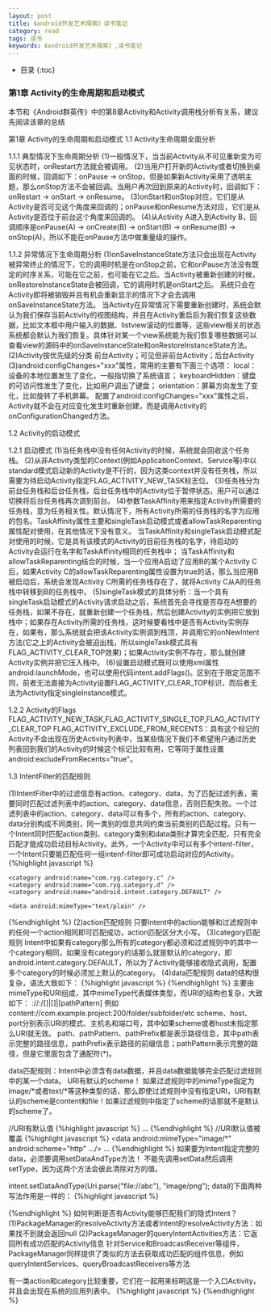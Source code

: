 ```yaml
---
layout: post
title: 《android开发艺术探索》读书笔记
category: read
tags: 读书
keywords: 《android开发艺术探索》,读书笔记
---
```



* 目录
{:toc}

### 第1章 Activity的生命周期和启动模式

本节和《Android群英传》中的第8章Activity和Activity调用栈分析有关系，建议先阅读该章的总结

第1章 Activity的生命周期和启动模式
1.1 Activity生命周期全面分析

1.1.1 典型情况下生命周期分析
(1)一般情况下，当当前Activity从不可见重新变为可见状态时，onRestart方法就会被调用。
(2)当用户打开新的Activity或者切换到桌面的时候，回调如下：onPause -> onStop，但是如果新Activity采用了透明主题，那么onStop方法不会被回调。当用户再次回到原来的Activity时，回调如下：onRestart -> onStart -> onResume。
(3)onStart和onStop对应，它们是从Activity是否可见这个角度来回调的；onPause和onResume方法对应，它们是从Activity是否位于前台这个角度来回调的。
(4)从Activity A进入到Activity B，回调顺序是onPause(A) -> onCreate(B) -> onStart(B) -> onResume(B) -> onStop(A)，所以不能在onPause方法中做重量级的操作。

1.1.2 异常情况下生命周期分析
(1)onSaveInstanceState方法只会出现在Activity被异常终止的情况下，它的调用时机是在onStop之前，它和onPause方法没有既定的时序关系，可能在它之前，也可能在它之后。当Activity被重新创建的时候，onRestoreInstanceState会被回调，它的调用时机是onStart之后。
系统只会在Activity即将被销毁并且有机会重新显示的情况下才会去调用onSaveInstanceState方法。
当Activity在异常情况下需要重新创建时，系统会默认为我们保存当前Activity的视图结构，并且在Activity重启后为我们恢复这些数据，比如文本框中用户输入的数据、listview滚动的位置等，这些view相关的状态系统都会默认为我们恢复。具体针对某一个view系统能为我们恢复哪些数据可以查看view的源码中的onSaveInstanceState和onRestoreInstanceState方法。
(2)Activity按优先级的分类
前台Activity；可见但非前台Activity；后台Activity
(3)android:configChanges="xxx"属性，常用的主要有下面三个选项：
local：设备的本地位置发生了变化，一般指切换了系统语言；
keyboardHidden：键盘的可访问性发生了变化，比如用户调出了键盘；
orientation：屏幕方向发生了变化，比如旋转了手机屏幕。
配置了android:configChanges="xxx"属性之后，Activity就不会在对应变化发生时重新创建，而是调用Activity的onConfigurationChanged方法。

1.2 Activity的启动模式

1.2.1 启动模式
(1)当任务栈中没有任何Activity的时候，系统就会回收这个任务栈。
(2)从非Activity类型的Context(例如ApplicationContext、Service等)中以standard模式启动新的Activity是不行的，因为这类context并没有任务栈，所以需要为待启动Activity指定FLAG_ACTIVITY_NEW_TASK标志位。
(3)任务栈分为前台任务栈和后台任务栈，后台任务栈中的Activity位于暂停状态，用户可以通过切换将后台任务栈再次调到前台。
(4)参数TaskAffinity用来指定Activity所需要的任务栈，意为任务相关性。默认情况下，所有Activity所需的任务栈的名字为应用的包名。TaskAffinity属性主要和singleTask启动模式或者allowTaskReparenting属性配对使用，在其他情况下没有意义。
当TaskAffinity和singleTask启动模式配对使用的时候，它是具有该模式的Activity的目前任务栈的名字，待启动的Activity会运行在名字和TaskAffinity相同的任务栈中；
当TaskAffinity和allowTaskReparenting结合的时候，当一个应用A启动了应用B的某个Activity C后，如果Activity C的allowTaskReparenting属性设置为true的话，那么当应用B被启动后，系统会发现Activity C所需的任务栈存在了，就将Activity C从A的任务栈中转移到B的任务栈中。
(5)singleTask模式的具体分析：当一个具有singleTask启动模式的Activity请求启动之后，系统首先会寻找是否存在A想要的任务栈，如果不存在，就重新创建一个任务栈，然后创建Activity的实例把它放到栈中；如果存在Activity所需的任务栈，这时候要看栈中是否有Activity实例存在，如果有，那么系统就会把该Activity实例调到栈顶，并调用它的onNewIntent方法(它之上的Activity会被迫出栈，所以singleTask模式具有FLAG_ACTIVITY_CLEAR_TOP效果)；如果Activity实例不存在，那么就创建Activity实例并把它压入栈中。
(6)设置启动模式既可以使用xml属性android:launchMode，也可以使用代码intent.addFlags()。区别在于限定范围不同，前者无法直接为Activity设置FLAG_ACTIVITY_CLEAR_TOP标识，而后者无法为Activity指定singleInstance模式。

1.2.2 Activity的Flags
FLAG_ACTIVITY_NEW_TASK,FLAG_ACTIVITY_SINGLE_TOP,FLAG_ACTIVITY_CLEAR_TOP
FLAG_ACTIVITY_EXCLUDE_FROM_RECENTS：具有这个标记的Activity不会出现在历史Activity列表中，当某些情况下我们不希望用户通过历史列表回到我们的Activity的时候这个标记比较有用，它等同于属性设置android:excludeFromRecents="true"。

1.3 IntentFilter的匹配规则

(1)IntentFilter中的过滤信息有action、category、data，为了匹配过滤列表，需要同时匹配过滤列表中的action、category、data信息，否则匹配失败。一个过滤列表中的action、category、data可以有多个，所有的action、category、data分别构成不同类别，同一类别的信息共同约束当前类别的匹配过程。只有一个Intent同时匹配action类别、category类别和data类别才算完全匹配，只有完全匹配才能成功启动目标Activity。此外，一个Activity中可以有多个intent-filter，一个Intent只要能匹配任何一组intenf-filter即可成功启动对应的Activity。
{%highlight javascript %}
<intent-filter>
    <action android:name="com.ryg.charpter_1.c" />
    <action android:name="com.ryg.charpter_1.d" />

    <category android:name="com.ryg.category.c" />
    <category android:name="com.ryg.category.d" />
    <category android:name="android.intent.category.DEFAULT" />

    <data android:mimeType="text/plain" />
</intent-filter>
{%endhighlight %}  
(2)action匹配规则
只要Intent中的action能够和过滤规则中的任何一个action相同即可匹配成功，action匹配区分大小写。
(3)category匹配规则
Intent中如果有category那么所有的category都必须和过滤规则中的其中一个category相同，如果没有category的话那么就是默认的category，即android.intent.category.DEFAULT，所以为了Activity能够接收隐式调用，配置多个category的时候必须加上默认的category。
(4)data匹配规则
data的结构很复杂，语法大致如下：
{%highlight javascript %}
<data android:scheme="string"
android:host="string"
android:port="string"
android:path="string"
android:pathPattern="string"
android:pathPrefix="string"
android:mimeType="string" />
{%endhighlight %}  
主要由mimeType和URI组成，其中mimeType代表媒体类型，而URI的结构也复杂，大致如下：
<scheme>://<host>:<port>/[<path>]|[<pathPrefix>]|[pathPattern]
例如content://com.example.project:200/folder/subfolder/etc
scheme、host、port分别表示URI的模式、主机名和端口号，其中如果scheme或者host未指定那么URI就无效。
path、pathPattern、pathPrefix都是表示路径信息，其中path表示完整的路径信息，pathPrefix表示路径的前缀信息；pathPattern表示完整的路径，但是它里面包含了通配符(*)。

data匹配规则：Intent中必须含有data数据，并且data数据能够完全匹配过滤规则中的某一个data。
URI有默认的scheme！
如果过滤规则中的mimeType指定为image/*或者text/*等这种类型的话，那么即使过滤规则中没有指定URI，URI有默认的scheme是content和file！如果过滤规则中指定了scheme的话那就不是默认的scheme了。

//URI有默认值
{%highlight javascript %}
<intent-filter>
    <data android:mimeType="image/*"/>
    ...
</intent-filter>
{%endhighlight %} 
//URI默认值被覆盖
{%highlight javascript %}
<intent-filter>
    <data android:mimeType="image/*" android:scheme="http" .../>
    ...
</intent-filter>
{%endhighlight %} 
如果要为Intent指定完整的data，必须要调用setDataAndType方法！
不能先调用setData然后调用setType，因为这两个方法会彼此清除对方的值。

intent.setDataAndType(Uri.parse("file://abc"), "image/png");
data的下面两种写法作用是一样的：
{%highlight javascript %}
<intent-filter>
    <data android:scheme="file" android:host="www.github.com"/>
</intent-filter>

<intent-filter>
    <data android:scheme="file"/>
    <data android:host="www.github.com"/>
</intent-filter>
{%endhighlight %} 
如何判断是否有Activity能够匹配我们的隐式Intent？
(1)PackageManager的resolveActivity方法或者Intent的resolveActivity方法：如果找不到就会返回null
(2)PackageManager的queryIntentActivities方法：它返回所有成功匹配的Activity信息
针对Service和BroadcastReceiver等组件，PackageManager同样提供了类似的方法去获取成功匹配的组件信息，例如queryIntentServices、queryBroadcastReceivers等方法

有一类action和category比较重要，它们在一起用来标明这是一个入口Activity，并且会出现在系统的应用列表中。
{%highlight javascript %}
<intent-filter>
    <action android:name="android.intent.action.MAIN" />
    <category android:name="android.intent.category.LAUNCHER" />
</intent-filter>
{%endhighlight %} 


